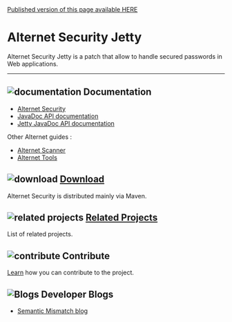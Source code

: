<div class="nopub">
<a href="http://alternet.ml/alternet-libs/security-jetty-9.1/index.html">
Published version of this page available HERE</a></div>

# Alternet Security Jetty

Alternet Security Jetty is a patch that allow to handle
secured passwords in Web applications.

---

## ![documentation](../images/docs.png) Documentation

* [Alternet Security](../security/security.html)
* [JavaDoc API documentation](../security/apidocs/index.html)
* [Jetty JavaDoc API documentation](apidocs/index.html)

Other Alternet guides :

* [Alternet Scanner](../scanner/scanner.html)
* [Alternet Tools](../tools/tools.html)

## ![download](../images/download.png) [Download](../download.html)

Alternet Security is distributed mainly via Maven.


## ![related projects](../images/connect.png) [Related Projects](../related.html)

List of related projects.


## ![contribute](../images/settings.png) Contribute

[Learn](../contribute.html) how you can contribute to the project.


## ![Blogs](../images/blog2.png) Developer Blogs

* [Semantic Mismatch blog](http://semantic-mismatch.blogspot.fr/)


